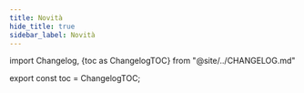 ```yaml
---
title: Novità
hide_title: true
sidebar_label: Novità
---
```


import Changelog, {toc as ChangelogTOC} from "@site/../CHANGELOG.md"

<Changelog />

export const toc = ChangelogTOC;
